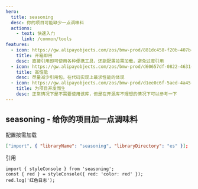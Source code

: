 ```yaml
---
hero:
  title: seasoning
  desc: 你的项目可能缺少一点调味料
  actions:
    - text: 快速入门
      link: /common/tools
features:
  - icon: https://gw.alipayobjects.com/zos/bmw-prod/881dc458-f20b-407b-947a-95104b5ec82b/k79dm8ih_w144_h144.png
    title: 开箱即用
    desc: 直接引用即可使用各种便携工具，还能配置按需加载，避免过度引用
  - icon: https://gw.alipayobjects.com/zos/bmw-prod/d60657df-0822-4631-9d7c-e7a869c2f21c/k79dmz3q_w126_h126.png
    title: 高性能
    desc: 尽量减少引用包，在代码实现上最求性能的体现
  - icon: https://gw.alipayobjects.com/zos/bmw-prod/d1ee0c6f-5aed-4a45-a507-339a4bfe076c/k7bjsocq_w144_h144.png
    title: 为项目开发而生
    desc: 正常情况下是不需要使用该库，但是在开源库不理想的情况下可以参考一下
---
```


## seasoning - 给你的项目加一点调味料

配置按需加载

```json
["import", { "libraryName": "seasoning", "libraryDirectory": "es" }];
```

引用

```
import { styleConsole } from 'seasoning';
const { red } = styleConsole({ red: 'color: red' });
red.log('红色日志');
```
